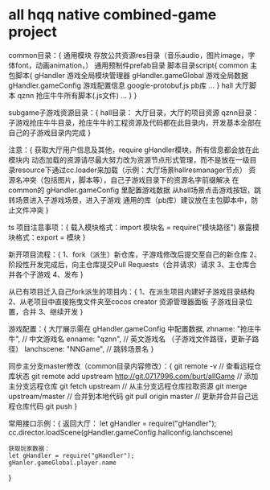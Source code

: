 <!--
 * @Author: burt
 * @Date: 2019-08-15 14:28:50
 * @LastEditors: burt
 * @LastEditTime: 2019-08-21 17:10:33
 * @Description: 
 -->
# all hqq native combined-game project
common目录：{
	通用模块
	存放公共资源res目录（音乐audio，图片image，字体font，动画animation，）
	通用预制件prefab目录
	脚本目录script{
		common 主包脚本{
			gHandler 游戏全局模块管理器
			gHandler.gameGlobal 游戏全局数据
			gHandler.gameConfig 游戏配置信息
			google-protobuf.js pb库
			...
		}
		hall 大厅脚本
		qznn 抢庄牛牛所有脚本(.js文件)
		...
	}
}

subgame子游戏资源目录：{
	hall目录：
		大厅目录，大厅的项目资源
	qznn目录：
		子游戏抢庄牛牛目录，抢庄牛牛的工程资源及代码都在此目录内，开发基本全部在自己的子游戏目录内完成
}

注意：{
	获取大厅用户信息及其他，require gHandler模块，所有信息都会放在此模块内
	动态加载的资源请尽最大努力改为资源节点形式管理，而不是放在一级目录resource下通过cc.loader来加载（示例：大厅场景hallresmanager节点）
	资源名冲突（包括图片，脚本等），自己子游戏目录下的资源名字前缀解决
	在common的 gHandler.gameConfig 里配置游戏数据
	从hall场景点击游戏按钮，跳转场景进入子游戏场景，进入子游戏
	通用的库（pb库）建议放在主包脚本中，防止文件冲突
}

ts 项目注意事项：{
	载入模块格式：import 模块名 = require("模块路径")
	暴露模块格式：export = 模块
}

新开项目流程：{
	1、fork（派生）新仓库，子游戏修改后提交至自己的新仓库
	2、阶段性开发完成后，向主仓库提交Pull Requests（合并请求）请求
	3、主仓库合并各个子游戏
	4、发布
}

从已有项目迁入自己fork派生的项目内：{
	1、在派生项目内建好子游戏目录结构
	2、从老项目中直接拖曳文件夹至cocos creator 资源管理器面板 子游戏目录位置，合并
	3、继续开发
}

游戏配置：{
	大厅展示需在 gHandler.gameConfig 中配置数据,
	zhname: "抢庄牛牛", // 中文游戏名
    enname: "qznn", // 英文游戏名 （子游戏文件路径，更新子路径）
    lanchscene: "NNGame", // 跳转场景名
}

同步主分支master修改（common目录内容修改）：{
	git remote -v // 查看远程仓库状态
	git remote add upstream http://git.0717996.com/burt/allGame // 添加主分支远程仓库
	git fetch upstream // 从主分支远程仓库拉取资源
	git merge upstream/master // 合并到本地代码
	git pull origin master // 更新并合并自己远程仓库代码
	git push 
}

常用接口示例：{
	返回大厅：
	let gHandler = require("gHandler");
    cc.director.loadScene(gHandler.gameConfig.hallconfig.lanchscene)

	获取玩家数据：
	let gHandler = require("gHandler");
	gHanler.gameGlobal.player.name
}


